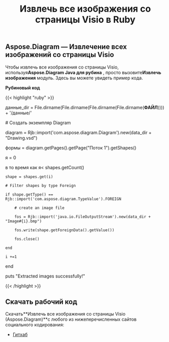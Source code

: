 ﻿---
title: Извлечь все изображения со страницы Visio в Ruby
type: docs
weight: 30
url: /ru/java/extract-all-images-from-a-visio-page-in-ruby/
---
## **Aspose.Diagram — Извлечение всех изображений со страницы Visio**
 Чтобы извлечь все изображения со страницы Visio, используя**Aspose.Diagram Java для рубина** , просто вызовите**Извлечь изображения** модуль. Здесь вы можете увидеть пример кода.

**Рубиновый код**

{{< highlight "ruby" >}}

 данные_dir = File.dirname(File.dirname(File.dirname(File.dirname(__ФАЙЛ__)))) + '/данные/'

\# Создать экземпляр Diagram

diagram = Rjb::import('com.aspose.diagram.Diagram').new(data_dir + "Drawing.vsd")

формы = diagram.getPages().getPage("Поток 1").getShapes()

я = 0

 в то время как я< shapes.getCount()

    shape = shapes.get(i)

    # Filter shapes by type Foreign

    if shape.getType() == Rjb::import('com.aspose.diagram.TypeValue').FOREIGN

        # create an image file

        fos = Rjb::import('java.io.FileOutputStream').new(data_dir + "Image#{i}.bmp")

        fos.write(shape.getForeignData().getValue())

        fos.close()

    end

    i +=1

end

puts "Extracted images successfully!"

{{< /highlight >}}
## **Скачать рабочий код**
 Скачать**Извлечь все изображения со страницы Visio (Aspose.Diagram)**с любого из нижеперечисленных сайтов социального кодирования:

- [Гитхаб](https://github.com/asposediagram/Aspose.Diagram-for-Java/blob/master/Plugins/Aspose_Diagram_Java_for_Ruby/lib/asposediagramjava/Shapes/extractimages.rb)
